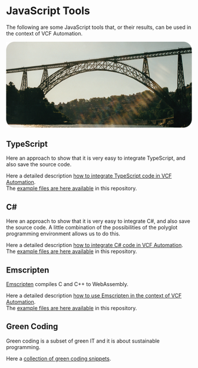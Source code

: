# JavaScript Tools

The following are some JavaScript tools that, or their results, can be used in the context of VCF Automation.

<p align="center"><img src="images/bridge.png"></p>

## TypeScript

Here an approach to show that it is very easy to integrate TypeScript, and also save the source code.

Here a detailed description [how to integrate TypeScript code in VCF Automation](https://blog.stschnell.de/).<br>The [example files are here available](JavaScriptTools/TypeScript/addNumbers) in this repository.

## C#

Here an approach to show that it is very easy to integrate C#, and also save the source code. A little combination of the possibilities of the polyglot programming environment allows us to do this.

Here a detailed description [how to integrate C# code in VCF Automation](https://blog.stschnell.de/).<br>The [example files are here available](JavaScriptTools/CSharp/helloWorld) in this repository.

## Emscripten

[Emscripten](https://github.com/emscripten-core/emscripten) compiles C and C++ to WebAssembly.

Here a detailed description [how to use Emscripten in the context of VCF Automation](https://community.broadcom.com/vmware-cloud-foundation/discussion/tip-how-to-use-c-c-language-code).<br>The [example files are here available](JavaScriptTools/Emscripten/helloWorld) in this repository.

## Green Coding

Green coding is a subset of green IT and it is about sustainable programming.

Here a [collection of green coding snippets](JavaScriptTools/GreenCoding).
